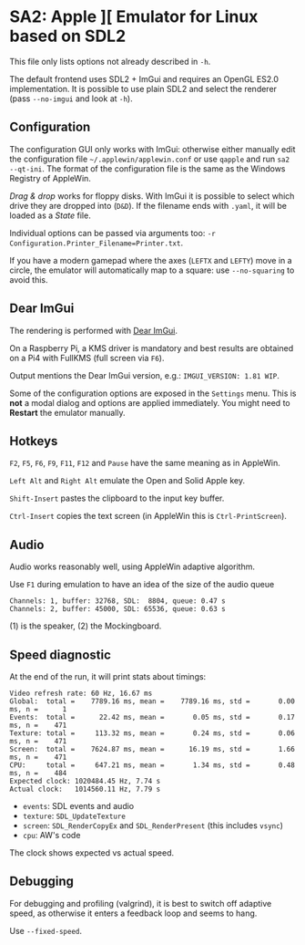 # SA2: Apple ][ Emulator for Linux based on SDL2

This file only lists options not already described in ``-h``.

The default frontend uses SDL2 + ImGui and requires an OpenGL ES2.0 implementation. It is possible to use plain SDL2 and select the renderer (pass ``--no-imgui`` and look at ``-h``).

## Configuration

The configuration GUI only works with ImGui: otherwise either manually edit the configuration file ``~/.applewin/applewin.conf`` or use ``qapple`` and run ``sa2 --qt-ini``.
The format of the configuration file is the same as the Windows Registry of AppleWin.

*Drag & drop* works for floppy disks. With ImGui it is possible to select which drive they are dropped into (``D&D``).
If the filename ends with `.yaml`, it will be loaded as a *State* file.

Individual options can be passed via arguments too: ``-r Configuration.Printer_Filename=Printer.txt``.

If you have a modern gamepad where the axes (``LEFTX`` and ``LEFTY``) move in a circle, the emulator will automatically map to a square: use ``--no-squaring`` to avoid this.

## Dear ImGui

The rendering is performed with [Dear ImGui](https://github.com/ocornut/imgui).

On a Raspberry Pi, a KMS driver is mandatory and best results are obtained on a Pi4 with FullKMS (full screen via ``F6``).

Output mentions the Dear ImGui version, e.g.: ``IMGUI_VERSION: 1.81 WIP``.

Some of the configuration options are exposed in the ``Settings`` menu. This is **not** a modal dialog and options are applied immediately. You might need to **Restart** the emulator manually.

## Hotkeys

``F2``, ``F5``, ``F6``, ``F9``, ``F11``, ``F12`` and ``Pause``  have the same meaning as in AppleWin.

``Left Alt`` and ``Right Alt`` emulate the Open and Solid Apple key.

``Shift-Insert`` pastes the clipboard to the input key buffer.

``Ctrl-Insert`` copies the text screen (in AppleWin this is ``Ctrl-PrintScreen``).

## Audio

Audio works reasonably well, using AppleWin adaptive algorithm.

Use ``F1`` during emulation to have an idea of the size of the audio queue

```
Channels: 1, buffer: 32768, SDL:  8804, queue: 0.47 s
Channels: 2, buffer: 45000, SDL: 65536, queue: 0.63 s
```
(1) is the speaker, (2) the Mockingboard.

## Speed diagnostic

At the end of the run, it will print stats about timings:
```
Video refresh rate: 60 Hz, 16.67 ms
Global:  total =    7789.16 ms, mean =    7789.16 ms, std =       0.00 ms, n =      1
Events:  total =      22.42 ms, mean =       0.05 ms, std =       0.17 ms, n =    471
Texture: total =     113.32 ms, mean =       0.24 ms, std =       0.06 ms, n =    471
Screen:  total =    7624.87 ms, mean =      16.19 ms, std =       1.66 ms, n =    471
CPU:     total =     647.21 ms, mean =       1.34 ms, std =       0.48 ms, n =    484
Expected clock: 1020484.45 Hz, 7.74 s
Actual clock:   1014560.11 Hz, 7.79 s
```

- ``events``: SDL events and audio
- ``texture``: ``SDL_UpdateTexture``
- ``screen``: ``SDL_RenderCopyEx`` and ``SDL_RenderPresent`` (this includes ``vsync``)
- ``cpu``: AW's code

The clock shows expected vs actual speed.

## Debugging

For debugging and profiling (valgrind), it is best to switch off adaptive speed, as otherwise it enters a feedback loop and seems to hang.

Use ``--fixed-speed``.
